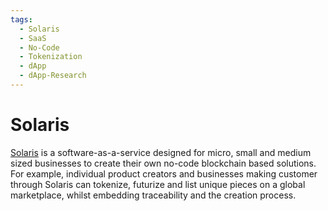```yaml
---
tags:
  - Solaris
  - SaaS
  - No-Code
  - Tokenization
  - dApp
  - dApp-Research
---
```


# Solaris

[Solaris](https://www.zengate.global/products/solaris-portal) is a software-as-a-service designed for micro, small and medium sized businesses to create their own no-code blockchain based solutions. For example, individual product creators and businesses making customer through Solaris can tokenize, futurize and list unique pieces on a global marketplace, whilst embedding traceability and the creation process.
